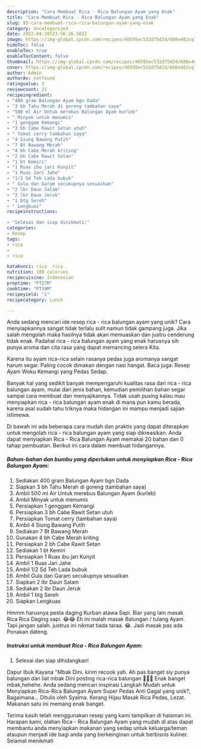 ```yaml
---
description: "Cara Membuat Rica - Rica Balungan Ayam yang Enak"
title: "Cara Membuat Rica - Rica Balungan Ayam yang Enak"
slug: 95-cara-membuat-rica-rica-balungan-ayam-yang-enak
category: Uncategorized
date: 2022-04-28T23:56:26.582Z
image: https://img-global.cpcdn.com/recipes/40595ec532d75d2d/680x482cq70/rica-rica-balungan-ayam-foto-resep-utama.jpg
hideToc: false
enableToc: true
enableTocContent: false
thumbnail: https://img-global.cpcdn.com/recipes/40595ec532d75d2d/680x482cq70/rica-rica-balungan-ayam-foto-resep-utama.jpg
cover: https://img-global.cpcdn.com/recipes/40595ec532d75d2d/680x482cq70/rica-rica-balungan-ayam-foto-resep-utama.jpg
author: Admin
authorAv: notfound
ratingvalue: 3
reviewcount: 21
recipeingredient:
- "400 gram Balungan Ayam bgn Dada"
- "3 bh Tahu Merah di goreng tambahan saya"
- "500 ml Air Untuk merebus Balungan Ayam kurleb"
- " Minyak untuk menumis"
- "1 genggam Kemangi"
- "3 bh Cabe Rawit Setan utuh"
- " Tomat cerry tambahan saya"
- "4 Siung Bawang Putih"
- "7 Bt Bawang Merah"
- "4 bh Cabe Merah kriting"
- "2 bh Cabe Rawit Setan"
- "1 bt Kemiri"
- "1 Ruas ibu jari Kunyit"
- "1 Ruas Jari Jahe"
- "1/2 Sd Teh Lada bubuk"
- " Gula dan Garam secukupnya sesuaikan"
- "2 lbr Daun Salam"
- "2 lbr Daun Jeruk"
- "1 btg Sereh"
- " Lengkuas"
recipeinstructions:

- "Selesai dan siap dinikmati!"
categories:
- Resep
tags:
- rica
- 
- rica

katakunci: rica  rica 
nutrition: 109 calories
recipecuisine: Indonesian
preptime: "PT27M"
cooktime: "PT39M"
recipeyield: "1"
recipecategory: Lunch

---
```





Anda sedang mencari ide resep rica - rica balungan ayam yang unik? Cara menyiapkannya sangat tidak terlalu sulit namun tidak gampang juga. Jika salah mengolah maka hasilnya tidak akan memuaskan dan justru cenderung tidak enak. Padahal rica - rica balungan ayam yang enak harusnya sih punya aroma dan cita rasa yang dapat memancing selera Kita.





Karena itu ayam rica-rica selain rasanya pedas juga aromanya sangat harum segar. Paling cocok dimakan dengan nasi hangat. Baca juga: Resep Ayam Woku Kemangi yang Pedas Sedap.

Banyak hal yang sedikit banyak mempengaruhi kualitas rasa dari rica - rica balungan ayam, mulai dari jenis bahan, kemudian pemilihan bahan segar sampai cara membuat dan menyajikannya. Tidak usah pusing kalau mau menyiapkan rica - rica balungan ayam enak di mana pun kamu berada, karena asal sudah tahu triknya maka hidangan ini mampu menjadi sajian istimewa.






Di bawah ini ada beberapa cara mudah dan praktis yang dapat diterapkan untuk mengolah rica - rica balungan ayam yang siap dikreasikan. Anda dapat menyiapkan Rica - Rica Balungan Ayam memakai 20 bahan dan 0 tahap pembuatan. Berikut ini cara dalam membuat hidangannya.

<!--inarticleads1-->

##### Bahan-bahan dan bumbu yang diperlukan untuk menyiapkan Rica - Rica Balungan Ayam:

1. Sediakan 400 gram Balungan Ayam bgn Dada
1. Siapkan 3 bh Tahu Merah di goreng (tambahan saya)
1. Ambil 500 ml Air Untuk merebus Balungan Ayam (kurleb)
1. Ambil  Minyak untuk menumis
1. Persiapkan 1 genggam Kemangi
1. Persiapkan 3 bh Cabe Rawit Setan utuh
1. Persiapkan  Tomat cerry (tambahan saya)
1. Ambil 4 Siung Bawang Putih
1. Sediakan 7 Bt Bawang Merah
1. Gunakan 4 bh Cabe Merah kriting
1. Persiapkan 2 bh Cabe Rawit Setan
1. Sediakan 1 bt Kemiri
1. Persiapkan 1 Ruas ibu jari Kunyit
1. Ambil 1 Ruas Jari Jahe
1. Ambil 1/2 Sd Teh Lada bubuk
1. Ambil  Gula dan Garam secukupnya sesuaikan
1. Siapkan 2 lbr Daun Salam
1. Sediakan 2 lbr Daun Jeruk
1. Ambil 1 btg Sereh
1. Siapkan  Lengkuas


Hmmm harusnya pesta daging Kurban atawa Sapi. Biar yang lain masak Rica Rica Daging sapi. 😂😂 Eh ini malah masak Balungan / tulang Ayam. Tapi jangan salah. justrus ini nikmat tiada taraa. 😂. Jadi masak pas ada Ponakan dateng. 

<!--inarticleads2-->

##### Instruksi untuk membuat Rica - Rica Balungan Ayam:


1. Selesai dan siap dihidangkan!

Dapur Ibuk Kayana &#34;Mbak Dini. kirim recook yah. Ah pas banget siy punya balungan dan liat mbak Dini posting rica-rica balungan 🤩🤩🤩 Enak banget mbak,hehehe. Anda sedang mencari inspirasi Langkah Mudah untuk Menyiapkan Rica-Rica Balungan Ayam Super Pedas Anti Gagal yang unik?, Bagaimana… Ditulis oleh Syalma. Kerang Hijau Masak Rica Pedas, Lezat. Makanan satu ini memang enak banget. 

Terima kasih telah menggunakan resep yang kami tampilkan di halaman ini. Harapan kami, olahan Rica - Rica Balungan Ayam yang mudah di atas dapat membantu anda menyiapkan makanan yang sedap untuk keluarga/teman ataupun menjadi ide bagi anda yang berkeinginan untuk berbisnis kuliner. Selamat menikmati
